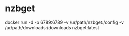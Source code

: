 # nzbget
docker run -d -p 6789:6789 -v /ur/path/nzbget:/config -v /ur/path/downloads:/downloads nzbget:latest